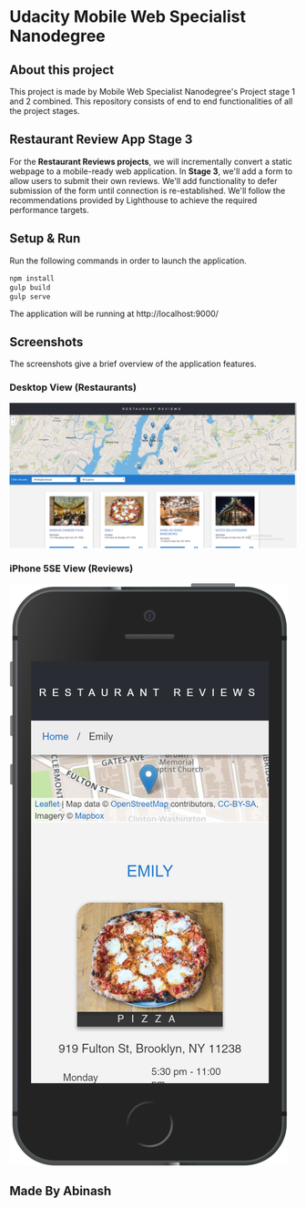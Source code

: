 # Udacity Mobile Web Specialist Nanodegree

## About this project

This project is made by Mobile Web Specialist Nanodegree's Project stage 1 and 2 combined.
This repository consists of end to end functionalities of all the project stages.

## Restaurant Review App Stage 3

For the **Restaurant Reviews projects**, we will incrementally convert a static webpage to a mobile-ready web application. In **Stage 3**, we'll add a form to allow users to submit their own reviews. We'll add functionality to defer submission of the form until connection is re-established. We'll follow the recommendations provided by Lighthouse to achieve the required performance targets.

## Setup & Run

Run the following commands in order to launch the application.

```
npm install
gulp build
gulp serve
```

The application will be running at http://localhost:9000/


## Screenshots

The screenshots give a brief overview of the application features.

### Desktop View (Restaurants)
![iPad View](screenshots/desktop-view.png)

### iPhone 5SE View (Reviews)
![iPhone 5SE View](screenshots/iPhone-view-2.png)


## Made By Abinash